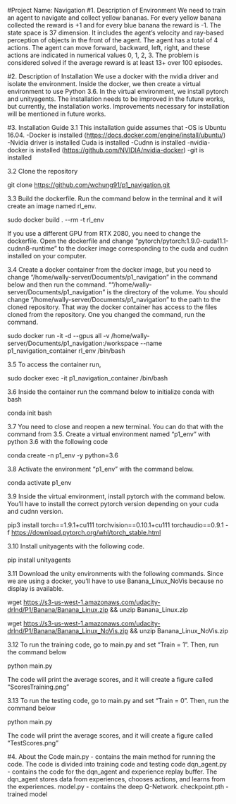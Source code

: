 #Project Name: Navigation
#1. Description of Environment
We need to train an agent to navigate and collect yellow bananas. For every yellow banana collected the reward is +1 and for every blue banana the reward is -1. The state space is 37 dimension. It includes the agent’s velocity and ray-based perception of objects in the front of the agent. The agent has a total of 4 actions. The agent can move forward, backward, left, right, and these actions are indicated in numerical values 0, 1, 2, 3. The problem is considered solved if the average reward is at least 13+ over 100 episodes. 

#2. Description of Installation 
We use a docker with the nvidia driver and isolate the environment. Inside the docker, we then create a virtual environment to use Python 3.6. In the virtual environment, we install pytorch and unityagents. The installation needs to be improved in the future works, but currently, the installation works. Improvements necessary for installation will be mentioned in future works. 

#3. Installation Guide 
3.1 This installation guide assumes that 
     -OS is Ubuntu 16.04. 
     -Docker is installed  (https://docs.docker.com/engine/install/ubuntu/) 
     -Nvidia driver is installed Cuda is installed 
     -Cudnn is installed 
     -nvidia-docker is installed (https://github.com/NVIDIA/nvidia-docker) 
     -git is installed 

3.2 Clone the repository 

   git clone https://github.com/wchung91/p1_navigation.git

3.3 Build the dockerfile. Run the command below in the terminal and it will create an image named rl_env.

   sudo docker build . --rm -t rl_env

If you use a different GPU from RTX 2080, you need to change the dockerfile. Open the dockerfile and change “pytorch/pytorch:1.9.0-cuda11.1-cudnn8-runtime” to the docker image corresponding to the cuda and cudnn installed on your computer. 

3.4 Create a docker container from the docker image, but you need to change “/home/wally-server/Documents/p1_navigation” in the command below and then run the command. ““/home/wally-server/Documents/p1_navigation” is the directory of the volume. You should change “/home/wally-server/Documents/p1_navigation” to the path to the cloned repository. That way the docker container has access to the files cloned from the repository. One you changed the command, run the command. 

   sudo docker run -it -d --gpus all -v /home/wally-server/Documents/p1_navigation:/workspace --name p1_navigation_container rl_env /bin/bash

3.5 To access the container run,  
 
   sudo docker exec -it p1_navigation_container /bin/bash

3.6 Inside the container run the command below to initialize conda with bash 

   conda init bash

3.7 You need to close and reopen a new terminal. You can do that with the command from 3.5. Create a virtual environment named “p1_env” with python 3.6 with the following code 

   conda create -n p1_env -y python=3.6

3.8 Activate the environment “p1_env” with the command below. 

   conda activate p1_env

3.9 Inside the virtual environment, install pytorch with the command below. You’ll have to install the correct pytorch version depending on your cuda and cudnn version. 

   pip3 install torch==1.9.1+cu111 torchvision==0.10.1+cu111 torchaudio==0.9.1 -f https://download.pytorch.org/whl/torch_stable.html

3.10 Install unityagents with the following code. 

   pip install unityagents

3.11 Download the unity environments with the following commands. Since we are using a docker, you’ll have to use Banana_Linux_NoVis because no display is available. 

   wget https://s3-us-west-1.amazonaws.com/udacity-drlnd/P1/Banana/Banana_Linux.zip && unzip Banana_Linux.zip

   wget https://s3-us-west-1.amazonaws.com/udacity-drlnd/P1/Banana/Banana_Linux_NoVis.zip && unzip Banana_Linux_NoVis.zip

3.12 To run the training code, go to main.py and set “Train = 1”. Then, run the command below

   python main.py 

The code will print the average scores, and it will create a figure called “ScoresTraining.png”

3.13 To run the testing code, go to main.py and set “Train = 0”. Then, run the command below 

   python main.py

The code will print the average scores, and it will create a figure called “TestScores.png”

#4. About the Code 
main.py - contains the main method for running the code. The code is divided into training code and testing code 
dqn_agent.py - contains the code for the dqn_agent and experience replay buffer. The dqn_agent stores data from experiences, chooses actions, and learns from the experiences.
model.py - contains the deep Q-Network. 
checkpoint.pth - trained model
